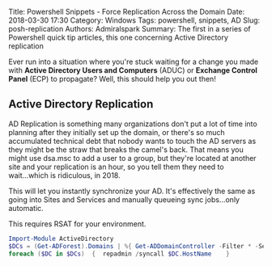 Title: Powershell Snippets - Force Replication Across the Domain
Date: 2018-03-30 17:30
Category: Windows
Tags: powershell, snippets, AD
Slug: posh-replication
Authors: Admiralspark
Summary: The first in a series of Powershell quick tip articles, this one concerning Active Directory replication

Ever run into a situation where you're stuck waiting for a change you made with **Active Directory Users and Computers** (ADUC) or **Exchange Control Panel** (ECP) to propagate? Well, this should help you out then! 

## Active Directory Replication 
AD Replication is something many organizations don't put a lot of time into planning after they initially set up the domain, or there's so much accumulated technical debt that nobody wants to touch the AD servers as they might be the straw that breaks the camel's back. That means you might use dsa.msc to add a user to a group, but they're located at another site and your replication is an hour, so you tell them they need to wait...which is ridiculous, in 2018. 

This will let you instantly synchronize your AD. It's effectively the same as going into Sites and Services and manually queueing sync jobs...only automatic. 

<p class="text-warning">This requires RSAT for your environment.</p>

```powershell
Import-Module ActiveDirectory
$DCs = (Get-ADForest).Domains | %{ Get-ADDomainController -Filter * -Server $_ } | select HostName
foreach ($DC in $DCs)  {  repadmin /syncall $DC.HostName    }
```